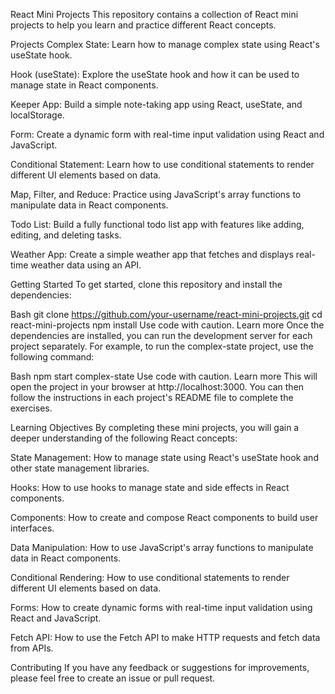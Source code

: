 React Mini Projects
This repository contains a collection of React mini projects to help you learn and practice different React concepts.

Projects
Complex State: Learn how to manage complex state using React's useState hook.

Hook (useState): Explore the useState hook and how it can be used to manage state in React components.

Keeper App: Build a simple note-taking app using React, useState, and localStorage.

Form: Create a dynamic form with real-time input validation using React and JavaScript.

Conditional Statement: Learn how to use conditional statements to render different UI elements based on data.

Map, Filter, and Reduce: Practice using JavaScript's array functions to manipulate data in React components.

Todo List: Build a fully functional todo list app with features like adding, editing, and deleting tasks.

Weather App: Create a simple weather app that fetches and displays real-time weather data using an API.

Getting Started
To get started, clone this repository and install the dependencies:

Bash
git clone https://github.com/your-username/react-mini-projects.git
cd react-mini-projects
npm install
Use code with caution. Learn more
Once the dependencies are installed, you can run the development server for each project separately. For example, to run the complex-state project, use the following command:

Bash
npm start complex-state
Use code with caution. Learn more
This will open the project in your browser at http://localhost:3000. You can then follow the instructions in each project's README file to complete the exercises.

Learning Objectives
By completing these mini projects, you will gain a deeper understanding of the following React concepts:

State Management: How to manage state using React's useState hook and other state management libraries.

Hooks: How to use hooks to manage state and side effects in React components.

Components: How to create and compose React components to build user interfaces.

Data Manipulation: How to use JavaScript's array functions to manipulate data in React components.

Conditional Rendering: How to use conditional statements to render different UI elements based on data.

Forms: How to create dynamic forms with real-time input validation using React and JavaScript.

Fetch API: How to use the Fetch API to make HTTP requests and fetch data from APIs.

Contributing
If you have any feedback or suggestions for improvements, please feel free to create an issue or pull request.
